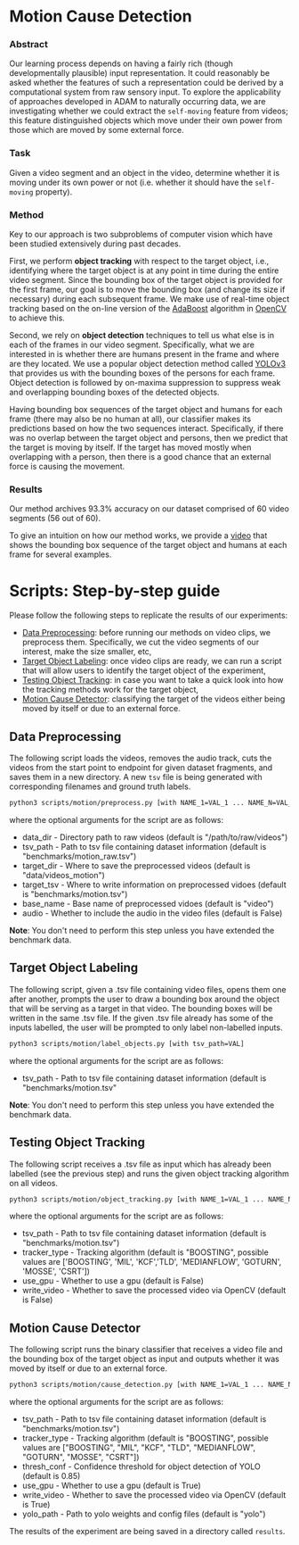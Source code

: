 # Motion Cause Detection

### Abstract

Our learning process depends on having a fairly rich (though developmentally plausible) input representation. It could reasonably be asked whether the features of such a representation could be derived by a computational system from raw sensory input. To explore the applicability of approaches developed in ADAM to naturally occurring data, we are investigating whether we could extract the `self-moving` feature from videos; this feature distinguished objects which move under their own power from those which are moved by some external force.

### Task

Given a video segment and an object in the video, determine whether it is moving under its own power or not (i.e. whether it should have the `self-moving` property).

### Method

Key to our approach is two subproblems of computer vision which have been studied extensively during past decades.

First, we perform **object tracking** with respect to the target object, i.e., identifying where the target object is at any point in time during the entire video segment. Since the bounding box of the target object is provided for the first frame, our goal is to move the bounding box (and change its size if necessary) during each subsequent frame. We make use of real-time object tracking based on the on-line version of the [AdaBoost](http://www.bmva.org/bmvc/2006/papers/033.pdf) algorithm in [OpenCV](https://opencv.org/) to achieve this.

Second, we rely on **object detection** techniques to tell us what else is in each of the frames in our video segment. Specifically, what we are interested in is whether there are humans present in the frame and where are they located. We use a popular object detection method called [YOLOv3](https://pjreddie.com/darknet/yolo/) that provides us with the bounding boxes of the persons for each frame. Object detection is followed by on-maxima suppression to suppress weak and overlapping bounding boxes of the detected objects.

Having bounding box sequences of the target object and humans for each frame (there may also be no human at all), our classifier makes its predictions based on how the two sequences interact. Specifically, if there was no overlap between the target object and persons, then we predict that the target is moving by itself. If the target has moved mostly when overlapping with a person, then there is a good chance that an external force is causing the movement.

### Results

Our method archives 93.3% accuracy on our dataset comprised of 60 video segments (56 out of 60).

To give an intuition on how our method works, we provide a [video](https://youtu.be/5AMeJr-7lJg) that shows the bounding box sequence of the target object and humans at each frame for several examples. 

# Scripts: Step-by-step guide

Please follow the following steps to replicate the results of our experiments:

- [Data Preprocessing](#data-preprocessing): before running our methods on video clips, we preprocess them. Specifically, we cut the video segments of our interest, make the size smaller, etc,
- [Target Object Labeling](#target-object-labeling): once video clips are ready, we can run a script that will allow users to identify the target object of the experiment,
- [Testing Object Tracking](#testing-object-tracking): in case you want to take a quick look into how the tracking methods work for the target object,
- [Motion Cause Detector](#motion-cause-detector): classifying the target of the videos either being moved by itself or due to an external force.

## Data Preprocessing

The following script loads the videos, removes the audio track, cuts the videos from the start point to endpoint for given dataset fragments, and saves them in a new directory. A new `tsv` file is being generated with corresponding filenames and ground truth labels.

```bash
python3 scripts/motion/preprocess.py [with NAME_1=VAL_1 ... NAME_N=VAL_1]
```

where the optional arguments for the script are as follows:

 * data_dir - Directory path to raw videos (default is "/path/to/raw/videos")
 * tsv_path - Path to tsv file containing dataset information (default is "benchmarks/motion_raw.tsv")
 * target_dir - Where to save the preprocessed videos (default is "data/videos_motion")
 * target_tsv - Where to write information on preprocessed vidoes (default is "benchmarks/motion.tsv")
 * base_name - Base name of preprocessed vidoes (default is "video")
 * audio - Whether to include the audio in the video files (default is False)

**Note**: You don't need to perform this step unless you have extended the benchmark data.

 ## Target Object Labeling

The following script, given a .tsv file containing video files, opens them one after another, prompts the user to draw a bounding box around the object that will be serving as a target in that video. The bounding boxes will be written in the same .tsv file. If the given .tsv file already has some of the inputs labelled, the user will be prompted to only label non-labelled inputs.

 ```bash
python3 scripts/motion/label_objects.py [with tsv_path=VAL]
 ```

where the optional arguments for the script are as follows:

 * tsv_path - Path to tsv file containing dataset information (default is "benchmarks/motion.tsv"

**Note**: You don't need to perform this step unless you have extended the benchmark data.

## Testing Object Tracking

The following script receives a .tsv file as input which has already been labelled (see the previous step) and runs the given object tracking algorithm on all videos. 

 ```bash
python3 scripts/motion/object_tracking.py [with NAME_1=VAL_1 ... NAME_N=VAL_1]
 ```

where the optional arguments for the script are as follows:

 * tsv_path - Path to tsv file containing dataset information (default is "benchmarks/motion.tsv")
 * tracker_type - Tracking algorithm (default is "BOOSTING", possible values are ['BOOSTING', 'MIL', 'KCF','TLD', 'MEDIANFLOW', 'GOTURN', 'MOSSE', 'CSRT'])
 * use_gpu - Whether to use a gpu (default is False)
 * write_video - Whether to save the processed video via OpenCV (default is False)

## Motion Cause Detector

The following script runs the binary classifier that receives a video file and the bounding box of the target object as input and outputs whether it was moved by itself or due to an external force. 

 ```bash
python3 scripts/motion/cause_detection.py [with NAME_1=VAL_1 ... NAME_N=VAL_1]
 ```

where the optional arguments for the script are as follows:

 * tsv_path - Path to tsv file containing dataset information (default is "benchmarks/motion.tsv")
 * tracker_type - Tracking algorithm (default is "BOOSTING", possible values are ["BOOSTING", "MIL", "KCF", "TLD", "MEDIANFLOW", "GOTURN", "MOSSE", "CSRT"])
 * thresh_conf - Confidence threshold for object detection of YOLO (default is 0.85)
 * use_gpu - Whether to use a gpu (default is True)
 * write_video - Whether to save the processed video via OpenCV (default is True)
 * yolo_path - Path to yolo weights and config files (default is "yolo")

The results of the experiment are being saved in a directory called `results`.
